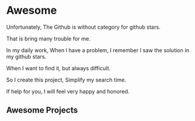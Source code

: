 # Awesome

Unfortunately, The Github is without category for github stars.

That is bring many trouble for me.

In my daily work, When I have a problem, I remember I saw the solution in my github stars.

When I want to find it, but always difficult.

So I create this project, Simplify my search time.

If help for you, I will feel very happy and honored.

## Awesome Projects
